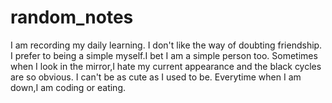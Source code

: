 # random_notes
I am recording my daily learning.
I don't like the way of doubting friendship.
I prefer to being a simple myself.I bet I am a simple person too.
Sometimes when I look in the mirror,I hate my current appearance and the black cycles are so obvious.
I can't be as cute as I used to be.
Everytime when I am down,I am coding or eating.

